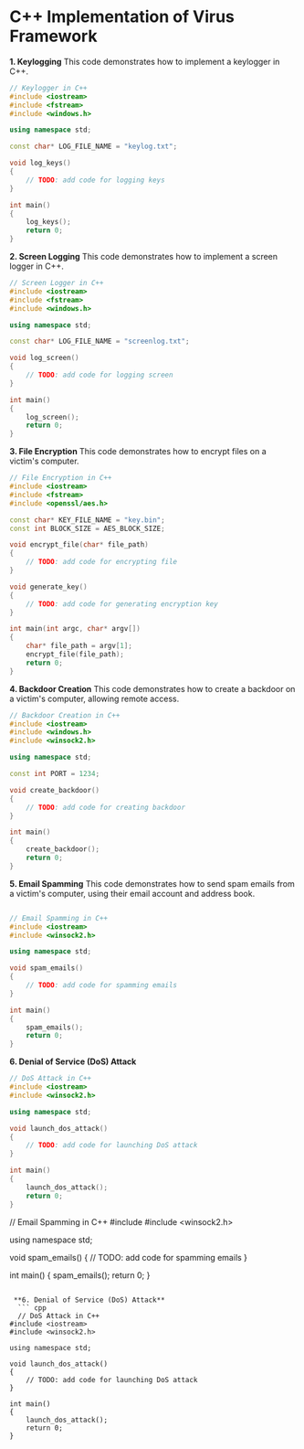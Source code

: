 # C++ Implementation of Virus Framework

**1. Keylogging**
This code demonstrates how to implement a keylogger in C++.

``` cpp
// Keylogger in C++
#include <iostream>
#include <fstream>
#include <windows.h>

using namespace std;

const char* LOG_FILE_NAME = "keylog.txt";

void log_keys()
{
    // TODO: add code for logging keys
}

int main()
{
    log_keys();
    return 0;
}
```
**2. Screen Logging**
This code demonstrates how to implement a screen logger in C++.

``` cpp
// Screen Logger in C++
#include <iostream>
#include <fstream>
#include <windows.h>

using namespace std;

const char* LOG_FILE_NAME = "screenlog.txt";

void log_screen()
{
    // TODO: add code for logging screen
}

int main()
{
    log_screen();
    return 0;
}
```

**3. File Encryption**
This code demonstrates how to encrypt files on a victim's computer.

``` cpp
// File Encryption in C++
#include <iostream>
#include <fstream>
#include <openssl/aes.h>

const char* KEY_FILE_NAME = "key.bin";
const int BLOCK_SIZE = AES_BLOCK_SIZE;

void encrypt_file(char* file_path)
{
    // TODO: add code for encrypting file
}

void generate_key()
{
    // TODO: add code for generating encryption key
}

int main(int argc, char* argv[])
{
    char* file_path = argv[1];
    encrypt_file(file_path);
    return 0;
}
```

**4. Backdoor Creation**
This code demonstrates how to create a backdoor on a victim's computer, allowing remote access.

``` cpp
// Backdoor Creation in C++
#include <iostream>
#include <windows.h>
#include <winsock2.h>

using namespace std;

const int PORT = 1234;

void create_backdoor()
{
    // TODO: add code for creating backdoor
}

int main()
{
    create_backdoor();
    return 0;
}
```

**5. Email Spamming**
This code demonstrates how to send spam emails from a victim's computer, using their email account and address book.

``` cpp

// Email Spamming in C++
#include <iostream>
#include <winsock2.h>

using namespace std;

void spam_emails()
{
    // TODO: add code for spamming emails
}

int main()
{
    spam_emails();
    return 0;
}
```
**6. Denial of Service (DoS) Attack**
``` cpp
// DoS Attack in C++
#include <iostream>
#include <winsock2.h>

using namespace std;

void launch_dos_attack()
{
    // TODO: add code for launching DoS attack
}

int main()
{
    launch_dos_attack();
    return 0;
}
```
// Email Spamming in C++
#include <iostream>
#include <winsock2.h>

using namespace std;

void spam_emails()
{
    // TODO: add code for spamming emails
}

int main()
{
    spam_emails();
    return 0;
}
```
  
 **6. Denial of Service (DoS) Attack**
  ``` cpp
  // DoS Attack in C++
#include <iostream>
#include <winsock2.h>

using namespace std;

void launch_dos_attack()
{
    // TODO: add code for launching DoS attack
}

int main()
{
    launch_dos_attack();
    return 0;
}
```
